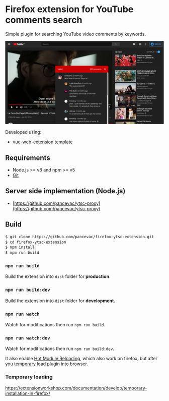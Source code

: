 # Firefox extension for YouTube comments search 

Simple plugin for searching YouTube video comments by keywords.

![](docs/addon-screenshot.png)

Developed using:
- [vue-web-extension template](https://github.com/Kocal/vue-web-extension)

## Requirements
- Node.js >= v8 and npm >= v5
- [Git](https://git-scm.com)

## Server side implementation (Node.js)
- [https://github.com/pancevac/ytsc-proxy](https://github.com/pancevac/ytsc-proxy)

## Build

```bash
$ git clone https://github.com/pancevac/firefox-ytsc-extension.git
$ cd firefox-ytsc-extension
$ npm install
$ npm run build
```

### `npm run build`

Build the extension into `dist` folder for **production**.

### `npm run build:dev`

Build the extension into `dist` folder for **development**.

### `npm run watch`

Watch for modifications then run `npm run build`.

### `npm run watch:dev`

Watch for modifications then run `npm run build:dev`.

It also enable [Hot Module Reloading](https://webpack.js.org/concepts/hot-module-replacement), 
which also work on firefox, but after you temporary load plugin into browser.

### Temporary loading
https://extensionworkshop.com/documentation/develop/temporary-installation-in-firefox/




